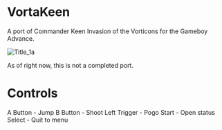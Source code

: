 # VortaKeen
A port of Commander Keen Invasion of the Vorticons for the Gameboy Advance.

![Title_1a](https://user-images.githubusercontent.com/36487623/174703312-db8a6359-3f48-4fff-a18e-bc3d8b22809c.png)

As of right now, this is not a completed port.

# Controls
A Button - Jump
B Button - Shoot
Left Trigger - Pogo
Start - Open status
Select - Quit to menu
